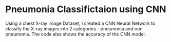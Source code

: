 # Pneumonia Classifictaion using CNN

Using a chest X-ray image Dataset, I created a CNN Neural Network to classify the X-ray images into 2 categories - pneumonia and non pneumonia. The code also shows the accuracy of the CNN model.
